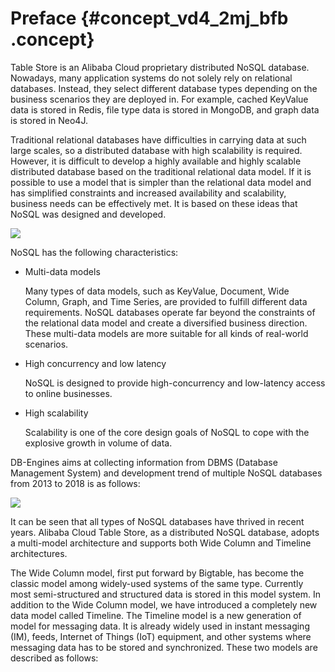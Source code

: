 # Preface {#concept_vd4_2mj_bfb .concept}

Table Store is an Alibaba Cloud proprietary distributed NoSQL database. Nowadays, many application systems do not solely rely on relational databases. Instead, they select different database types depending on the business scenarios they are deployed in. For example, cached KeyValue data is stored in Redis, file type data is stored in MongoDB, and graph data is stored in Neo4J.

Traditional relational databases have difficulties in carrying data at such large scales, so a distributed database with high scalability is required. However, it is difficult to develop a highly available and highly scalable distributed database based on the traditional relational data model. If it is possible to use a model that is simpler than the relational data model and has simplified constraints and increased availability and scalability, business needs can be effectively met. It is based on these ideas that NoSQL was designed and developed.

![](http://static-aliyun-doc.oss-cn-hangzhou.aliyuncs.com/assets/img/20269/153958674111631_en-US.png)

NoSQL has the following characteristics:

-   Multi-data models

    Many types of data models, such as KeyValue, Document, Wide Column, Graph, and Time Series, are provided to fulfill different data requirements. NoSQL databases operate far beyond the constraints of the relational data model and create a diversified business direction. These multi-data models are more suitable for all kinds of real-world scenarios.

-   High concurrency and low latency

    NoSQL is designed to provide high-concurrency and low-latency access to online businesses.

-   High scalability

    Scalability is one of the core design goals of NoSQL to cope with the explosive growth in volume of data.


DB-Engines aims at collecting information from DBMS \(Database Management System\) and development trend of multiple NoSQL databases from 2013 to 2018 is as follows:

![](http://static-aliyun-doc.oss-cn-hangzhou.aliyuncs.com/assets/img/20269/153958674111632_en-US.png)

It can be seen that all types of NoSQL databases have thrived in recent years. Alibaba Cloud Table Store, as a distributed NoSQL database, adopts a multi-model architecture and supports both Wide Column and Timeline architectures.

The Wide Column model, first put forward by Bigtable, has become the classic model among widely-used systems of the same type. Currently most semi-structured and structured data is stored in this model system. In addition to the Wide Column model, we have introduced a completely new data model called Timeline. The Timeline model is a new generation of model for messaging data. It is already widely used in instant messaging \(IM\), feeds, Internet of Things \(IoT\) equipment, and other systems where messaging data has to be stored and synchronized. These two models are described as follows:

